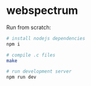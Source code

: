 # webspectrum

Run from scratch:

```sh
# install nodejs dependencies
npm i

# compile .c files
make

# run development server
npm run dev
```
